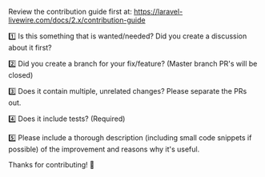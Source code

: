 Review the contribution guide first at: https://laravel-livewire.com/docs/2.x/contribution-guide

1️⃣ Is this something that is wanted/needed? Did you create a discussion about it first?

2️⃣ Did you create a branch for your fix/feature? (Master branch PR's will be closed)

3️⃣ Does it contain multiple, unrelated changes? Please separate the PRs out.

4️⃣ Does it include tests? (Required)

5️⃣ Please include a thorough description (including small code snippets if possible) of the improvement and reasons why it's useful.

Thanks for contributing! 🙌
